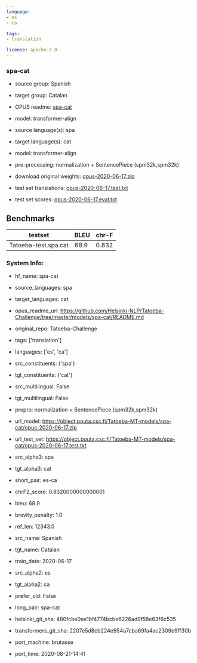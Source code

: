 ```yaml
---
language: 
- es
- ca

tags:
- translation

license: apache-2.0
---
```


### spa-cat

* source group: Spanish 
* target group: Catalan 
*  OPUS readme: [spa-cat](https://github.com/Helsinki-NLP/Tatoeba-Challenge/tree/master/models/spa-cat/README.md)

*  model: transformer-align
* source language(s): spa
* target language(s): cat
* model: transformer-align
* pre-processing: normalization + SentencePiece (spm32k,spm32k)
* download original weights: [opus-2020-06-17.zip](https://object.pouta.csc.fi/Tatoeba-MT-models/spa-cat/opus-2020-06-17.zip)
* test set translations: [opus-2020-06-17.test.txt](https://object.pouta.csc.fi/Tatoeba-MT-models/spa-cat/opus-2020-06-17.test.txt)
* test set scores: [opus-2020-06-17.eval.txt](https://object.pouta.csc.fi/Tatoeba-MT-models/spa-cat/opus-2020-06-17.eval.txt)

## Benchmarks

| testset               | BLEU  | chr-F |
|-----------------------|-------|-------|
| Tatoeba-test.spa.cat 	| 68.9 	| 0.832 |


### System Info: 
- hf_name: spa-cat

- source_languages: spa

- target_languages: cat

- opus_readme_url: https://github.com/Helsinki-NLP/Tatoeba-Challenge/tree/master/models/spa-cat/README.md

- original_repo: Tatoeba-Challenge

- tags: ['translation']

- languages: ['es', 'ca']

- src_constituents: {'spa'}

- tgt_constituents: {'cat'}

- src_multilingual: False

- tgt_multilingual: False

- prepro:  normalization + SentencePiece (spm32k,spm32k)

- url_model: https://object.pouta.csc.fi/Tatoeba-MT-models/spa-cat/opus-2020-06-17.zip

- url_test_set: https://object.pouta.csc.fi/Tatoeba-MT-models/spa-cat/opus-2020-06-17.test.txt

- src_alpha3: spa

- tgt_alpha3: cat

- short_pair: es-ca

- chrF2_score: 0.8320000000000001

- bleu: 68.9

- brevity_penalty: 1.0

- ref_len: 12343.0

- src_name: Spanish

- tgt_name: Catalan

- train_date: 2020-06-17

- src_alpha2: es

- tgt_alpha2: ca

- prefer_old: False

- long_pair: spa-cat

- helsinki_git_sha: 480fcbe0ee1bf4774bcbe6226ad9f58e63f6c535

- transformers_git_sha: 2207e5d8cb224e954a7cba69fa4ac2309e9ff30b

- port_machine: brutasse

- port_time: 2020-08-21-14:41